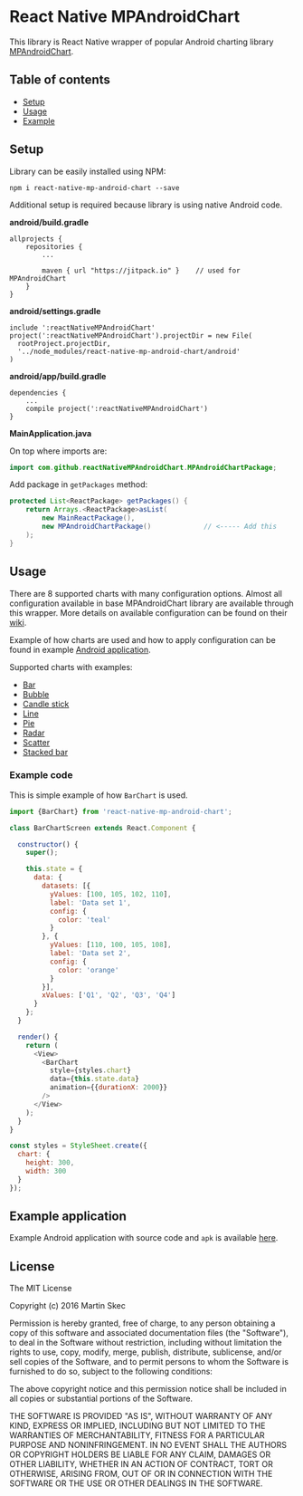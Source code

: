 # React Native MPAndroidChart
This library is React Native wrapper of popular Android charting library [MPAndroidChart](https://github.com/PhilJay/MPAndroidChart).


## Table of contents
- [Setup](#setup)
- [Usage](#usage)
- [Example](#example-application)

## Setup
Library can be easily installed using NPM:

`npm i react-native-mp-android-chart --save`

Additional setup is required because library is using native Android code.

**android/build.gradle**
```
allprojects {
    repositories {
        ...

        maven { url "https://jitpack.io" }    // used for MPAndroidChart
    }
}
```

**android/settings.gradle**
```
include ':reactNativeMPAndroidChart'
project(':reactNativeMPAndroidChart').projectDir = new File(
  rootProject.projectDir,
  '../node_modules/react-native-mp-android-chart/android'
)
```

**android/app/build.gradle**
```
dependencies {
    ...
    compile project(':reactNativeMPAndroidChart')
}
```
**MainApplication.java**

On top where imports are:
```java
import com.github.reactNativeMPAndroidChart.MPAndroidChartPackage;
```

Add package in `getPackages` method:
```java
protected List<ReactPackage> getPackages() {
    return Arrays.<ReactPackage>asList(
        new MainReactPackage(),
        new MPAndroidChartPackage()             // <----- Add this
    );
}
```


## Usage
There are 8 supported charts with many configuration options.
Almost all configuration available in base MPAndroidChart library are available through this wrapper.
More details on available configuration can be found on their [wiki](https://github.com/PhilJay/MPAndroidChart/wiki).

Example of how charts are used and how to apply configuration can be found in example [Android application](#example-application).

Supported charts with examples:
- [Bar](https://github.com/mskec/react-native-mp-android-chart-example/blob/master/app/BarChartScreen.js)
- [Bubble](https://github.com/mskec/react-native-mp-android-chart-example/blob/master/app/BubbleChartScreen.js)
- [Candle stick](https://github.com/mskec/react-native-mp-android-chart-example/blob/master/app/CandleStickChartScreen.js)
- [Line](https://github.com/mskec/react-native-mp-android-chart-example/blob/master/app/LineChartScreen.js)
- [Pie](https://github.com/mskec/react-native-mp-android-chart-example/blob/master/app/PieChartScreen.js)
- [Radar](https://github.com/mskec/react-native-mp-android-chart-example/blob/master/app/RadarChartScreen.js)
- [Scatter](https://github.com/mskec/react-native-mp-android-chart-example/blob/master/app/ScatterChartScreen.js)
- [Stacked bar](https://github.com/mskec/react-native-mp-android-chart-example/blob/master/app/StackedBarChartScreen.js)

### Example code
This is simple example of how `BarChart` is used.
```JavaScript
import {BarChart} from 'react-native-mp-android-chart';

class BarChartScreen extends React.Component {

  constructor() {
    super();

    this.state = {
      data: {
        datasets: [{
          yValues: [100, 105, 102, 110],
          label: 'Data set 1',
          config: {
            color: 'teal'
          }
        }, {
          yValues: [110, 100, 105, 108],
          label: 'Data set 2',
          config: {
            color: 'orange'
          }
        }],
        xValues: ['Q1', 'Q2', 'Q3', 'Q4']
      }
    };
  }

  render() {
    return (
      <View>
        <BarChart
          style={styles.chart}
          data={this.state.data}
          animation={{durationX: 2000}}
        />
      </View>
    );
  }
}

const styles = StyleSheet.create({
  chart: {
    height: 300,
    width: 300
  }
});
```

## Example application
Example Android application with source code and `apk` is available [here](https://github.com/mskec/react-native-mp-android-chart-example).

## License
The MIT License

Copyright (c) 2016 Martin Skec

Permission is hereby granted, free of charge, to any person obtaining a copy of this software and associated documentation files (the "Software"), to deal in the Software without restriction, including without limitation the rights to use, copy, modify, merge, publish, distribute, sublicense, and/or sell copies of the Software, and to permit persons to whom the Software is furnished to do so, subject to the following conditions:

The above copyright notice and this permission notice shall be included in all copies or substantial portions of the Software.

THE SOFTWARE IS PROVIDED "AS IS", WITHOUT WARRANTY OF ANY KIND, EXPRESS OR IMPLIED, INCLUDING BUT NOT LIMITED TO THE WARRANTIES OF MERCHANTABILITY, FITNESS FOR A PARTICULAR PURPOSE AND NONINFRINGEMENT. IN NO EVENT SHALL THE AUTHORS OR COPYRIGHT HOLDERS BE LIABLE FOR ANY CLAIM, DAMAGES OR OTHER LIABILITY, WHETHER IN AN ACTION OF CONTRACT, TORT OR OTHERWISE, ARISING FROM, OUT OF OR IN CONNECTION WITH THE SOFTWARE OR THE USE OR OTHER DEALINGS IN THE SOFTWARE.

